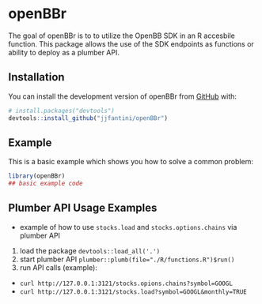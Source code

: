 
# openBBr

<!-- badges: start -->
<!-- badges: end -->

The goal of openBBr is to to utilize the OpenBB SDK in an R accesbile function. This package allows the use of the SDK endpoints as functions or ability to deploy as a plumber API.

## Installation

You can install the development version of openBBr from [GitHub](https://github.com/jjfantini/openBBr) with:

``` r
# install.packages("devtools")
devtools::install_github("jjfantini/openBBr")
```

## Example

This is a basic example which shows you how to solve a common problem:

``` r
library(openBBr)
## basic example code

```

## Plumber API Usage Examples
- example of how to use `stocks.load` and `stocks.options.chains` via plumber API

1. load the package `devtools::load_all('.')`
2. start plumber API `plumber::plumb(file="./R/functions.R")$run()`
3. run API calls (example):
  - `curl http://127.0.0.1:3121/stocks.opions.chains?symbol=GOOGL`
  - `curl http://127.0.0.1:3121/stocks.load?symbol=GOOGL&monthly=TRUE`

